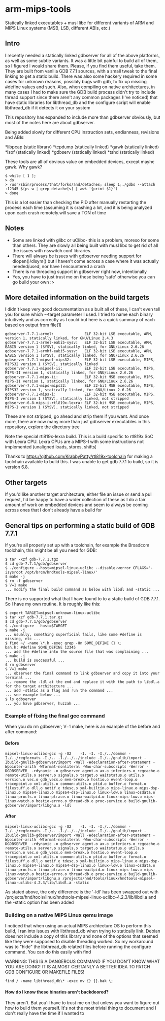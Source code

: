 # arm-mips-tools
Statically linked executables + musl libc for different variants of ARM and MIPS Linux systems (MSB, LSB, different ABIs, etc.)

## Intro

I recently needed a statically linked gdbserver for all of the above platforms, as well as some subtle variants. It was a little bit painful to build all of them, so I figured I would share them. Please, if you find them useful, take them. They are built from vanilla GDB 7.7.1 sources, with a small tweak to the final linking to get a static build. There was also some hackery required in some cases for unknown reasons, possibly bugs with gdb, to fix up missing #define values and such. Also, when compiling on native architectures, in many cases I had to make sure the GDB build process didn't try to include thread support since there aren't any common packages (I've noticed) that have static libraries for libthread_db and the configure script will enable libthread_db if it detects it on your system

This repository has expanded to include more than gdbserver obviously, but most of the notes here are about gdbserver.

Being added slowly for different CPU instruction sets, endianness, revisions and ABIs:

*libpcap (static library)
*tcpdump (statically linked)
*gawk (statically linked)
*lsof (statically linked)
*gdbserv (statically linked)
*tshd (statically linked)

These tools are all of obvious value on embedded devices, except mayhe gawk. Why gawk?

```
$ while [ 1 ];
> do
> /usr/sbin/process/that/forks/and/detaches; sleep 1;./gdbs --attach :12345 $(ps w | grep detache[s] | awk '{print $1}')
> done
```

This is a lot easier than checking the PID after manually restarting the process each time (assuming it is crashing a lot, and it is being analyzed upon each crash remotely.will save a TON of time


## Notes

* Some are linked with glibc or uClibc- this is a problem, moreso for some than others. They are slowly all being built with musl libc to get rid of all the issues with nsswitch.conf libraries.
* There will always be issues with gdbserver needing support for dlopen()/dlsym() but I haven't come across a case where it was actually needed/used, nor have I encountered a crash
* There is no threading support in gdbserver right now, intentionally
* Yes, you have to just trust me on these being 'safe' otherwise you can go build your own :>

## More detailed information on the build targets

I didn't keep very good documentation as a built all of these, I can't even tell you for sure which --target parameter I used. I tried to name each binary intuitively and as correctly as I could but here is a quick summary of each based on output from file(1)

```
gdbserver-7.7.1-armel:              ELF 32-bit LSB executable, ARM, version 1, statically linked, for GNU/Linux 2.4.3
gdbserver-7.7.1-armel-eabi5-sysv:   ELF 32-bit LSB executable, ARM, EABI5 version 1 (SYSV), statically linked, for GNU/Linux 2.6.26
gdbserver-7.7.1-armhf-eabi5-sysv:   ELF 32-bit LSB executable, ARM, EABI5 version 1 (SYSV), statically linked, for GNU/Linux 2.6.26
gdbserver-7.7.1-mipsel-mips32:      ELF 32-bit LSB executable, MIPS, MIPS32 version 1 (SYSV), statically linked
gdbserver-7.7.1-mipsel-ii:          ELF 32-bit LSB executable, MIPS, MIPS-II version 1, statically linked, for GNU/Linux 2.6.26
gdbserver-7.7.1-mips-ii:            ELF 32-bit MSB executable, MIPS, MIPS-II version 1, statically linked, for GNU/Linux 2.6.26
gdbserver-7.7.1-mips-mips32:        ELF 32-bit MSB executable, MIPS, MIPS32 version 1, statically linked, for GNU/Linux 2.6.26
gdbserver-7.7.1-mips-i:             ELF 32-bit MSB executable, MIPS, MIPS-I version 1 (SYSV), statically linked, not stripped
gdbserver-6.8-mips-i-rtl819x-lexra: ELF 32-bit MSB executable, MIPS, MIPS-I version 1 (SYSV), statically linked, not stripped

```

These are not stripped, go ahead and strip them if you want. And once more, there are now many more than just gdbserver executables in this repository, explore the directory tree

Note the special rtl819x-lexra build. This is a build specific to rtl819x SoC with Lexra CPU. Lexra CPUs are a MIPS-I with some instructions not implemented (unaligned loads, stores, shifts)

Thanks to https://github.com/KrabbyPatty/rtl819x-toolchain for making a toolchain available to build this. I was unable to get gdb 7.7.1 to build, so it is version 6.8.

## Other targets

If you'd like another target architecture, either file an issue or send a pull request, I'd be happy to have a wider collection of these as I do a fair amount of work on embedded devices and seem to always be coming across ones that I don't already have a build for

## General tips on performing a static build of GDB 7.7.1

If you're all properly set up with a toolchain, for example the Broadcom toolchain, this might be all you need for GDB:


```
$ tar -xzf gdb-7.7.1.tgz
$ cd gdb-7.7.1/gdb/gdbserver
$ ./configure --host=mipsel-linux-uclibc --disable-werror CFLAGS='-isysroot /opt/brcm/hndtools-mipsel-linux/'
$ make -j
$ rm -f gdbserver
$ V=1 make
... modify the final build command as below with libdl and -static ...
```

There is no supported what that I have found to to a static build of GDB 7.7.1. So I have my own routine. It is roughly like this:

```
$ export TARGET=mipsel-unknown-linux-uclibc
$ tar xzf gdb-7.7.1.tar.gz
$ cd gdb-7.7.1/gdb/gdbserver
$ ./configure --host=$TARGET
$ make -j
... usually, something superficial fails, like some #define is missing, etc ...
$ find ~/ -name \*.h -exec grep -Hn SOME_DEFINE {} \;
bah.h: #define SOME_DEFINE 12345
... add the #define into the source file that was complaining ...
$ make -j
... build is successful ...
$ rm gdbserver
$ V=1 make
... observer the final command to link gdbserver and copy it into your terminal ...
... remove the -ldl at the end and replace it with the path to libdl.a for the target architecture ...
... add -static as a flag and run the command ...
... see example below ...
$ ls gdbserver
... you have gdbserver, huzzah ...
```

### Example of fixing the final gcc command 

When you do rm gdbserver; V=1 make, here is an example of the before and after command:

#### Before

```
mipsel-linux-uclibc-gcc -g -O2    -I. -I. -I./../common -I./../regformats -I./.. -I./../../include -I./../gnulib/import -Ibuild-gnulib-gdbserver/import -Wall -Wdeclaration-after-statement -Wpointer-arith -Wformat-nonliteral -Wno-char-subscripts -Werror -DGDBSERVER  -rdynamic -o gdbserver agent.o ax.o inferiors.o regcache.o remote-utils.o server.o signals.o target.o waitstatus.o utils.o version.o vec.o gdb_vecs.o mem-break.o hostio.o event-loop.o tracepoint.o xml-utils.o common-utils.o ptid.o buffer.o format.o filestuff.o dll.o notif.o tdesc.o xml-builtin.o mips-linux.o mips-dsp-linux.o mips64-linux.o mips64-dsp-linux.o linux-low.o linux-osdata.o linux-procfs.o linux-ptrace.o linux-waitpid.o linux-mips-low.o mips-linux-watch.o hostio-errno.o thread-db.o proc-service.o build-gnulib-gdbserver/import/libgnu.a -ldl
```

#### After

```
mipsel-linux-uclibc-gcc -g -O2    -I. -I. -I./../common -I./../regformats -I./.. -I./../../include -I./../gnulib/import -Ibuild-gnulib-gdbserver/import -Wall -Wdeclaration-after-statement -Wpointer-arith -Wformat-nonliteral -Wno-char-subscripts -Werror -DGDBSERVER  -rdynamic -o gdbserver agent.o ax.o inferiors.o regcache.o remote-utils.o server.o signals.o target.o waitstatus.o utils.o version.o vec.o gdb_vecs.o mem-break.o hostio.o event-loop.o tracepoint.o xml-utils.o common-utils.o ptid.o buffer.o format.o filestuff.o dll.o notif.o tdesc.o xml-builtin.o mips-linux.o mips-dsp-linux.o mips64-linux.o mips64-dsp-linux.o linux-low.o linux-osdata.o linux-procfs.o linux-ptrace.o linux-waitpid.o linux-mips-low.o mips-linux-watch.o hostio-errno.o thread-db.o proc-service.o build-gnulib-gdbserver/import/libgnu.a /projects/hnd/tools/linux/hndtools-mipsel-linux-uclibc-4.2.3/lib/libdl.a -static
```

As stated above, the only difference is the '-ldl' has been swapped out with /projects/hnd/tools/linux/hndtools-mipsel-linux-uclibc-4.2.3/lib/libdl.a and the -static option has been added

### Building on a native MIPS Linux qemu image

I noticed that when using an actual MIPS archtecture OS to perform this build, I ran into issues with libthread_db when trying to statically link. Debian does not include a copy of this library and none of the options that seemed like they were supposed to disable threading worked. So my workaround was to "hide" the libthread_db related files before running the configure command. You can do this easily with find

WARNING: THIS IS A DANGEROUS COMMAND IF YOU DON'T KNOW WHAT YOU ARE DOING! IT IS ALMOST CERTAINLY A BETTER IDEA TO PATCH GDB CONFIGURE OR MAKEFILE FILES!

```
find / -name libthread_db\* -exec mv {} {}.bak \;
```
#### How do I know these binaries aren't backdoored?

They aren't. But you'll have to trust me on that unless you want to figure out how to build them yourself. It's not the most trivial thing to document and I don't really have the time if I wanted to
